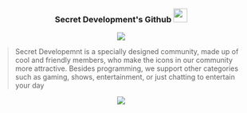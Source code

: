 <h3 align="center">
  Secret Development's Github
  <img src="https://media.giphy.com/media/hvRJCLFzcasrR4ia7z/giphy.gif" width="28">
</h3>
 
<!-- Typing SVG by DenverCoder1 - https://github.com/DenverCoder1/readme-typing-svg -->
<p align="center">
  <a href="https://github.com/Dezkrazzer"><img src="https://readme-typing-svg.herokuapp.com?lines=Hi!+Welcome+to+Secret+Development"></a>
</p>
 
> Secret Developemnt is a specially designed community, made up of cool and friendly members, who make the icons in our community more attractive. Besides programming, we support other categories such as gaming, shows, entertainment, or just chatting to entertain your day

<p align="center">
  <a href="https://dsc.gg/athx" alt="AthX">
    <img src="https://img.shields.io/badge/-Discord-7289DA?style=for-the-badge&logoColor=white&logo=discord"/></a>
</p>
